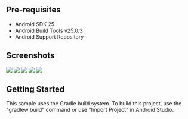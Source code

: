 Pre-requisites
--------------

- Android SDK 25
- Android Build Tools v25.0.3
- Android Support Repository

Screenshots
-------------

<img src="https://user-images.githubusercontent.com/30851459/50324780-4a98cc00-0524-11e9-8bdb-4768aa0c6fb8.PNG"/> 

<img src="https://user-images.githubusercontent.com/30851459/50324781-4a98cc00-0524-11e9-95dd-c97d728ef70e.PNG"/> 

<img src="https://user-images.githubusercontent.com/30851459/50324778-4a003580-0524-11e9-8b42-b4f324fb4816.PNG"/> 

<img src="https://user-images.githubusercontent.com/30851459/50324779-4a003580-0524-11e9-8a5d-9cd0cc6b120c.PNG"/> 

<img src="https://user-images.githubusercontent.com/30851459/50324840-9ba8c000-0524-11e9-81d3-f8a28ff9deb5.PNG"/> 

Getting Started
---------------

This sample uses the Gradle build system. To build this project, use the
"gradlew build" command or use "Import Project" in Android Studio.
